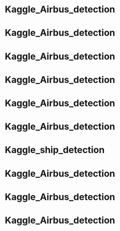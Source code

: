 # Kaggle_Airbus_detection
# Kaggle_Airbus_detection
# Kaggle_Airbus_detection
# Kaggle_Airbus_detection
# Kaggle_Airbus_detection
# Kaggle_Airbus_detection
# Kaggle_ship_detection
# Kaggle_Airbus_detection
# Kaggle_Airbus_detection
# Kaggle_Airbus_detection
